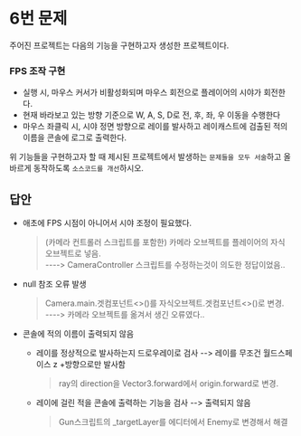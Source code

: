 # 6번 문제

주어진 프로젝트는 다음의 기능을 구현하고자 생성한 프로젝트이다.

### FPS 조작 구현
- 실행 시, 마우스 커서가 비활성화되며 마우스 회전으로 플레이어의 시야가 회전한다.
- 현재 바라보고 있는 방향 기준으로 W, A, S, D로 전, 후, 좌, 우 이동을 수행한다
- 마우스 좌클릭 시, 시야 정면 방향으로 레이를 발사하고 레이캐스트에 검출된 적의 이름을 콘솔에 로그로 출력한다.

위 기능들을 구현하고자 할 때
제시된 프로젝트에서 발생하는 `문제들을 모두 서술`하고 올바르게 동작하도록 `소스코드를 개선`하시오.

## 답안
- 애초에 FPS 시점이 아니어서 시야 조정이 필요했다.
    > (카메라 컨트롤러 스크립트를 포함한) 카메라 오브젝트를 플레이어의 자식 오브젝트로 넣음.    
    ----> CameraController 스크립트를 수정하는것이 의도한 정답이었음..

- null 참조 오류 발생
    > Camera.main.겟컴포넌트<>()를 자식오브젝트.겟컴포넌트<>()로 변경.    
    ----> 카메라 오브젝트를 옮겨서 생긴 오류였다..

- 콘솔에 적의 이름이 출력되지 않음
    - 레이를 정상적으로 발사하는지 드로우레이로 검사 --> 레이를 무조건 월드스페이스 z +방향으로만 발사함      
        > ray의 direction을 Vector3.forward에서 origin.forward로 변경.    

    - 레이에 걸린 적을 콘솔에 출력하는 기능을 검사 --> 출력되지 않음
        > Gun스크립트의 _targetLayer를 에디터에서 Enemy로 변경해서 해결


